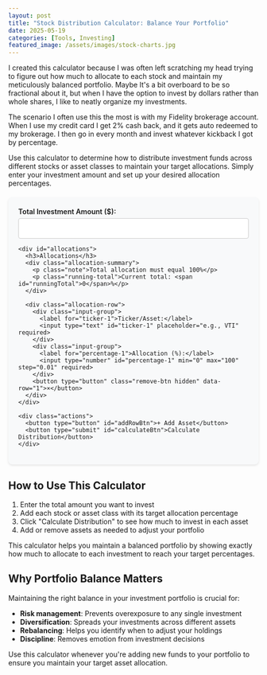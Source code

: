 ```yaml
---
layout: post
title: "Stock Distribution Calculator: Balance Your Portfolio"
date: 2025-05-19
categories: [Tools, Investing]
featured_image: /assets/images/stock-charts.jpg
---
```

I created this calculator because I was often left scratching my head trying to figure out how much to allocate to each stock and maintain my meticulously balanced portfolio. Maybe It's a bit overboard to be so fractional about it, but when I have the option to invest by dollars rather than whole shares, I like to neatly organize my investments.

The scenario I often use this the most is with my Fidelity brokerage account. When I use my credit card I get 2% cash back, and it gets auto redeemed to my brokerage. I then go in every month and invest whatever kickback I got by percentage. 

Use this calculator to determine how to distribute investment funds across different stocks or asset classes to maintain your target allocations. Simply enter your investment amount and set up your desired allocation percentages.

<div class="calculator-container">
  <form id="stockDistributionForm">
    <div class="input-group">
      <label for="totalAmount">Total Investment Amount ($):</label>
      <input type="number" id="totalAmount" min="0.01" step="0.01" required>
    </div>
    
    <div id="allocations">
      <h3>Allocations</h3>
      <div class="allocation-summary">
        <p class="note">Total allocation must equal 100%</p>
        <p class="running-total">Current total: <span id="runningTotal">0</span>%</p>
      </div>
      
      <div class="allocation-row">
        <div class="input-group">
          <label for="ticker-1">Ticker/Asset:</label>
          <input type="text" id="ticker-1" placeholder="e.g., VTI" required>
        </div>
        <div class="input-group">
          <label for="percentage-1">Allocation (%):</label>
          <input type="number" id="percentage-1" min="0" max="100" step="0.01" required>
        </div>
        <button type="button" class="remove-btn hidden" data-row="1">×</button>
      </div>
    </div>
    
    <div class="actions">
      <button type="button" id="addRowBtn">+ Add Asset</button>
      <button type="submit" id="calculateBtn">Calculate Distribution</button>
    </div>
  </form>
  
  <div id="results" class="hidden">
    <h3>Investment Distribution</h3>
    <div class="total-summary">
      <p>Total Allocation: <span id="totalPercentage">0</span>%</p>
    </div>
    <div id="distributionResults"></div>
  </div>
</div>

<script>
document.addEventListener('DOMContentLoaded', function() {
  const form = document.getElementById('stockDistributionForm');
  const allocationsDiv = document.getElementById('allocations');
  const addRowBtn = document.getElementById('addRowBtn');
  const resultsDiv = document.getElementById('results');
  const distributionResults = document.getElementById('distributionResults');
  const totalPercentageSpan = document.getElementById('totalPercentage');
  const runningTotalSpan = document.getElementById('runningTotal');
  
  let rowCount = 1;
  let runningTotal = 0;
  
  // Add new allocation row
  addRowBtn.addEventListener('click', function() {
    rowCount++;
    
    const newRow = document.createElement('div');
    newRow.className = 'allocation-row';
    newRow.innerHTML = `
      <div class="input-group">
        <label for="ticker-${rowCount}">Ticker/Asset:</label>
        <input type="text" id="ticker-${rowCount}" placeholder="e.g., VTI" required>
      </div>
      <div class="input-group">
        <label for="percentage-${rowCount}">Allocation (%):</label>
        <input type="number" id="percentage-${rowCount}" min="0" max="100" step="0.01" required>
      </div>
      <button type="button" class="remove-btn" data-row="${rowCount}">×</button>
    `;
    
    allocationsDiv.appendChild(newRow);
    
    // Show remove button on first row if we now have multiple rows
    if (rowCount === 2) {
      document.querySelector('.remove-btn.hidden').classList.remove('hidden');
    }
    
    // Add event listener to new remove button
    newRow.querySelector('.remove-btn').addEventListener('click', removeRow);
    
    // Add event listener to new percentage input
    newRow.querySelector('input[id^="percentage-"]').addEventListener('input', updateRunningTotal);
  });
  
  // Initialize percentage input event listener for the first row
  document.getElementById('percentage-1').addEventListener('input', updateRunningTotal);
  
  // Update running total
  function updateRunningTotal() {
    const allocationRows = document.querySelectorAll('.allocation-row');
    let total = 0;
    
    allocationRows.forEach(row => {
      const percentageInput = row.querySelector('input[id^="percentage-"]');
      const value = parseFloat(percentageInput.value) || 0;
      total += value;
    });
    
    runningTotal = total;
    runningTotalSpan.textContent = total.toFixed(2);
    
    // Add visual feedback
    if (Math.abs(total - 100) < 0.01) {
      runningTotalSpan.classList.add('total-valid');
      runningTotalSpan.classList.remove('total-invalid');
    } else {
      runningTotalSpan.classList.remove('total-valid');
      if (total > 100) {
        runningTotalSpan.classList.add('total-invalid');
      } else {
        runningTotalSpan.classList.remove('total-invalid');
      }
    }
  }
  
  // Remove allocation row
  function removeRow(e) {
    const rowToRemove = e.target.closest('.allocation-row');
    rowToRemove.remove();
    rowCount--;
    
    // Hide remove button on first row if it's the only one left
    if (rowCount === 1) {
      document.querySelector('.remove-btn').classList.add('hidden');
    }
    
    // Update running total after removing a row
    updateRunningTotal();
  }
  
  // Calculate distribution
  form.addEventListener('submit', function(e) {
    e.preventDefault();
    
    const totalAmount = parseFloat(document.getElementById('totalAmount').value);
    const allocationRows = document.querySelectorAll('.allocation-row');
    const results = [];
    
    // No need to recalculate totalPercentage since we're tracking it in runningTotal
    let totalPercentage = runningTotal;
    
    allocationRows.forEach(row => {
      const tickerId = row.querySelector('input[id^="ticker-"]').id;
      const percentageId = row.querySelector('input[id^="percentage-"]').id;
      
      const ticker = document.getElementById(tickerId).value;
      const percentage = parseFloat(document.getElementById(percentageId).value);
      const amount = (percentage / 100) * totalAmount;
      
      results.push({ ticker, percentage, amount });
    });
    
    // Display results
    totalPercentageSpan.textContent = totalPercentage.toFixed(2);
    
    if (Math.abs(totalPercentage - 100) > 0.01) {
      alert('Total allocation must equal 100%. Please adjust your percentages.');
      return;
    }
    
    distributionResults.innerHTML = '';
    results.forEach(result => {
      const resultRow = document.createElement('div');
      resultRow.className = 'result-row';
      resultRow.innerHTML = `
        <div class="ticker">${result.ticker}</div>
        <div class="percentage">${result.percentage.toFixed(2)}%</div>
        <div class="amount">$${result.amount.toFixed(2)}</div>
      `;
      distributionResults.appendChild(resultRow);
    });
    
    resultsDiv.classList.remove('hidden');
  });
});
</script>

<style>
.calculator-container {
  background: #f8f9fa;
  border-radius: 8px;
  padding: 20px;
  margin: 20px 0;
  box-shadow: 0 2px 4px rgba(0,0,0,0.1);
}

.input-group {
  margin-bottom: 0;
}

.input-group label {
  display: block;
  margin-bottom: 5px;
  font-weight: 600;
}

.input-group input {
  width: 100%;
  padding: 12px;
  border: 1px solid #ccc;
  border-radius: 4px;
  box-sizing: border-box;
}

.allocation-row {
  display: grid;
  grid-template-columns: 1fr 1fr auto;
  gap: 15px;
  align-items: end;
  margin-bottom: 15px;
}

.actions {
  display: flex;
  gap: 10px;
  margin-top: 20px;
}

button {
  padding: 8px 16px;
  border: none;
  border-radius: 4px;
  cursor: pointer;
  font-weight: 600;
}

#addRowBtn {
  background-color: #f0f0f0;
  color: #333;
}

#calculateBtn {
  background-color: #1E6B3E;
  color: white;
}

.remove-btn {
  background-color:rgb(238, 69, 89);
  color: white;
  width: 30px;
  height: 30px;
  display: flex;
  align-items: center;
  justify-content: center;
  font-size: 20px;
  padding: 0;
  margin-bottom: 5px;
}

.hidden {
  display: none;
}

#results {
  margin-top: 30px;
  padding-top: 20px;
  border-top: 1px solid #e0e0e0;
}

.total-summary {
  margin-bottom: 15px;
  font-weight: 600;
}

.result-row {
  display: grid;
  grid-template-columns: 1fr 1fr 1fr;
  padding: 10px 0;
  border-bottom: 1px solid #e0e0e0;
}

.note {
  font-size: 0.9em;
  color: #666;
  margin-top: -5px;
  margin-bottom: 15px;
}

.allocation-summary {
  display: flex;
  justify-content: space-between;
  align-items: center;
  margin-bottom: 15px;
}

.running-total {
  font-weight: 600;
  margin: 0;
}

#runningTotal {
  display: inline-block;
  min-width: 40px;
  text-align: right;
}

.total-valid {
  color: #1E6B3E;
}

.total-invalid {
  color: rgb(238, 69, 89);
}
</style>

## How to Use This Calculator

1. Enter the total amount you want to invest
2. Add each stock or asset class with its target allocation percentage
3. Click "Calculate Distribution" to see how much to invest in each asset
4. Add or remove assets as needed to adjust your portfolio

This calculator helps you maintain a balanced portfolio by showing exactly how much to allocate to each investment to reach your target percentages.

## Why Portfolio Balance Matters

Maintaining the right balance in your investment portfolio is crucial for:

- **Risk management**: Prevents overexposure to any single investment
- **Diversification**: Spreads your investments across different assets
- **Rebalancing**: Helps you identify when to adjust your holdings
- **Discipline**: Removes emotion from investment decisions

Use this calculator whenever you're adding new funds to your portfolio to ensure you maintain your target asset allocation. 